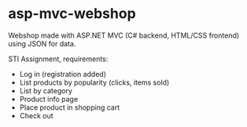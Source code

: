 # asp-mvc-webshop
Webshop made with ASP.NET MVC (C# backend, HTML/CSS frontend) using JSON for data.

STI Assignment, requirements:
- Log in (registration added)
- List products by popularity (clicks, items sold)
- List by category
- Product info page
- Place product in shopping cart
- Check out
